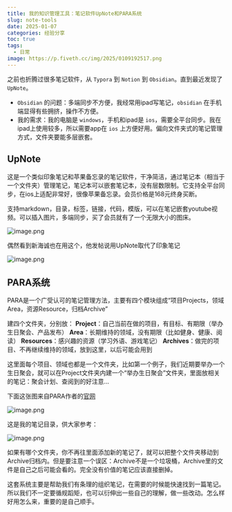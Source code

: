 ```yaml
---
title: 我的知识管理工具：笔记软件UpNote和PARA系统
slug: note-tools
date: 2025-01-07
categories: 经验分享
toc: true
tags:
  - 日常
image: https://p.fiveth.cc/img/2025/0109192517.png
---
```

之前也折腾过很多笔记软件，从 `Typora` 到 `Notion` 到 `Obsidian`。直到最近发现了 `UpNote`。

- `Obsidian` 的问题：多端同步不方便，我经常用ipad写笔记，`obsidian` 在手机端显得有些拥挤，操作不方便。  
- 我的需求：我的电脑是 `windows`，手机和ipad是 `ios`，需要全平台同步。我在ipad上使用较多，所以需要app在 `ios` 上方便好用。偏向文件夹式的笔记管理方式，文件夹要能多层嵌套。  

## UpNote

这是一个类似印象笔记和苹果备忘录的笔记软件，干净简洁，通过笔记本（相当于一个文件夹）管理笔记，笔记本可以嵌套笔记本，没有层数限制。它支持全平台同步，在ios上适配非常好，很像苹果备忘录。会员价格是168元终身买断。


支持markdown，目录，标签，链接，代码，模版，可以在笔记嵌套youtube视频。可以插入图片，多端同步，买了会员就有了一个无限大小的图床。

![image.png](https://p.fiveth.cc/img/2025/0107164502.png)

偶然看到新海诚也在用这个，他发帖说用UpNote取代了印象笔记

![image.png](https://p.fiveth.cc/img/2025/0107164520.png)

## PARA系统

PARA是一个广受认可的笔记管理方法，主要有四个模块组成“项目Projects，领域Area，资源Resource，归档Archive”


建四个文件夹，分别放：
**Project**：自己当前在做的项目，有目标、有期限（举办生日聚会、产品发布）
**Area**：长期维持的领域，没有期限（比如健身、健康、阅读）
**Resources**：感兴趣的资源（学习外语、游戏笔记）
**Archives**：做完的项目、不再继续维持的领域，放到这里，以后可能会用到

这里面每个项目、领域也都是一个文件夹，比如第一个例子，我们近期要举办一个生日聚会，就可以在Project文件夹内建一个“举办生日聚会”文件夹，里面放相关的笔记：聚会计划、查阅到的好注意...  

下面这张图来自PARA作者的[官网]([https://www.buildingasecondbrain.com/para](https://www.buildingasecondbrain.com/para))

![image.png](https://p.fiveth.cc/img/2025/0107164539.png)


这是我的笔记目录，供大家参考：

![image.png](https://p.fiveth.cc/img/2025/0107164604.png)

如果有哪个文件夹，你不再往里面添加新的笔记了，就可以把整个文件夹移动到Archive归档内。但是要注意一个误区：Archive不是一个垃圾桶，Archive里的文件是自己之后可能会看的。完全没有价值的笔记应该直接删掉。

这套系统主要是帮助我们有条理的组织笔记，在需要的时候能快速找到一篇笔记。所以我们不一定要循规蹈矩，也可以衍伸出一些自己的理解，做一些改动。怎么样好用怎么来，重要的是自己顺手。